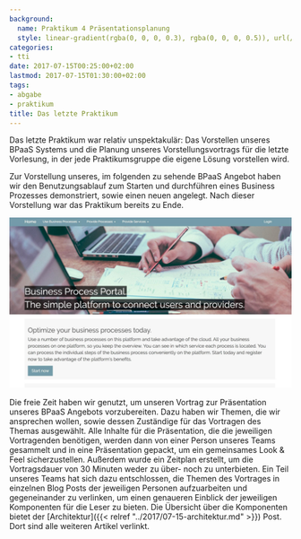 ```yaml
---
background:
  name: Praktikum 4 Präsentationsplanung
  style: linear-gradient(rgba(0, 0, 0, 0.3), rgba(0, 0, 0, 0.5)), url(/assets/2017/06/praktikum4.jpg)
categories:
- tti
date: 2017-07-15T00:25:00+02:00
lastmod: 2017-07-15T01:30:00+02:00
tags:
- abgabe
- praktikum
title: Das letzte Praktikum
---
```


Das letzte Praktikum war relativ unspektakulär: Das Vorstellen unseres BPaaS Systems und die Planung unseres Vorstellungsvortrags für die letzte Vorlesung, in der jede Praktikumsgruppe die eigene Lösung vorstellen wird.

Zur Vorstellung unseres, im folgenden zu sehende BPaaS Angebot haben wir den Benutzungsablauf zum Starten und durchführen eines Business Prozesses demonstriert, sowie einen neuen angelegt.
Nach dieser Vorstellung war das Praktikum bereits zu Ende.

![Unser BPaaS Angebot](/assets/2017/06/bpaas-portal.jpg)

Die freie Zeit haben wir genutzt, um unseren Vortrag zur Präsentation unseres BPaaS Angebots vorzubereiten.
Dazu haben wir Themen, die wir ansprechen wollen, sowie dessen Zuständige für das Vortragen des Themas ausgewählt.
Alle Inhalte für die Präsentation, die die jeweiligen Vortragenden benötigen, werden dann von einer Person unseres Teams gesammelt und in eine Präsentation gepackt, um ein gemeinsames Look & Feel sicherzustellen.
Außerdem wurde ein Zeitplan erstellt, um die Vortragsdauer von 30 Minuten weder zu über- noch zu unterbieten.
Ein Teil unseres Teams hat sich dazu entschlossen, die Themen des Vortrages in einzelnen Blog Posts der jeweiligen Personen aufzuarbeiten und gegeneinander zu verlinken, um einen genaueren Einblick der jeweiligen Komponenten für die Leser zu bieten.
Die Übersicht über die Komponenten bietet der [Architektur]({{< relref "../2017/07-15-architektur.md" >}}) Post.
Dort sind alle weiteren Artikel verlinkt.
